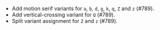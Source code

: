  * Add motion serif variants for `a`, `b`, `d`, `g`, `k`, `q`, `Z` and `z` (#789).
 * Add vertical-crossing variant for `Q` (#789).
 * Split variant assignment for `Z` and `z` (#789).